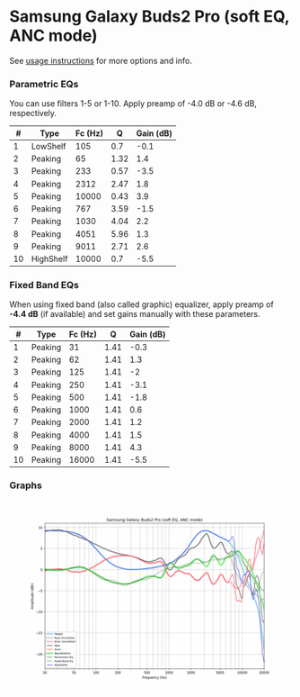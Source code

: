 # Samsung Galaxy Buds2 Pro (soft EQ, ANC mode)
See [usage instructions](https://github.com/jaakkopasanen/AutoEq#usage) for more options and info.

### Parametric EQs
You can use filters 1-5 or 1-10. Apply preamp of -4.0 dB or -4.6 dB, respectively.

|   # | Type      |   Fc (Hz) |    Q |   Gain (dB) |
|-----|-----------|-----------|------|-------------|
|   1 | LowShelf  |       105 | 0.7  |        -0.1 |
|   2 | Peaking   |        65 | 1.32 |         1.4 |
|   3 | Peaking   |       233 | 0.57 |        -3.5 |
|   4 | Peaking   |      2312 | 2.47 |         1.8 |
|   5 | Peaking   |     10000 | 0.43 |         3.9 |
|   6 | Peaking   |       767 | 3.59 |        -1.5 |
|   7 | Peaking   |      1030 | 4.04 |         2.2 |
|   8 | Peaking   |      4051 | 5.96 |         1.3 |
|   9 | Peaking   |      9011 | 2.71 |         2.6 |
|  10 | HighShelf |     10000 | 0.7  |        -5.5 |

### Fixed Band EQs
When using fixed band (also called graphic) equalizer, apply preamp of **-4.4 dB** (if available) and set gains manually with these parameters.

|   # | Type    |   Fc (Hz) |    Q |   Gain (dB) |
|-----|---------|-----------|------|-------------|
|   1 | Peaking |        31 | 1.41 |        -0.3 |
|   2 | Peaking |        62 | 1.41 |         1.3 |
|   3 | Peaking |       125 | 1.41 |        -2   |
|   4 | Peaking |       250 | 1.41 |        -3.1 |
|   5 | Peaking |       500 | 1.41 |        -1.8 |
|   6 | Peaking |      1000 | 1.41 |         0.6 |
|   7 | Peaking |      2000 | 1.41 |         1.2 |
|   8 | Peaking |      4000 | 1.41 |         1.5 |
|   9 | Peaking |      8000 | 1.41 |         4.3 |
|  10 | Peaking |     16000 | 1.41 |        -5.5 |

### Graphs
![](./Samsung%20Galaxy%20Buds2%20Pro%20(soft%20EQ,%20ANC%20mode).png)
